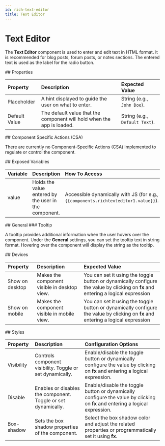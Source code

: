 ```yaml
---
id: rich-text-editor
title: Text Editor
---
```


# Text Editor

The **Text Editor** component is used to enter and edit text in HTML format. It is recommended for blog posts, forum posts, or notes sections. The entered text is used as the label for the radio button.

<div>
## Properties

| **Property**  | **Description** | **Expected Value** |
|:-----------|:-----------|:-----------|
| Placeholder | A hint displayed to guide the user on what to enter. | String (e.g., `John Doe`). |
| Default Value | The default value that the component will hold when the app is loaded. | String (e.g., `Default Text`). |

</div>

<div>
## Component Specific Actions (CSA)

There are currently no Component-Specific Actions (CSA) implemented to regulate or control the component.

</div>

<div>
## Exposed Variables

| **Variable** | **Description** | **How To Access** |
|:-----------|:-----------|:-----------|
| value | Holds the value entered by the user in the component. | Accessible dynamically with JS (for e.g.,`{{components.richtexteditor1.value}}`). |

</div>

<div>
## General
### Tooltip

A tooltip provides additional information when the user hovers over the component. Under the **General** settings, you can set the tooltip text in string format. Hovering over the component will display the string as the tooltip.

</div>

<div>
## Devices

| **Property** |**Description** | **Expected Value** |
|:-----------|:-----------|:-----------|
| Show on desktop | Makes the component visible in desktop view. | You can set it using the toggle button or dynamically configure the value by clicking on **fx** and entering a logical expression |
| Show on mobile | Makes the component visible in mobile view. | You can set it using the toggle button or dynamically configure the value by clicking on **fx** and entering a logical expression |

</div>

<div>
## Styles

| **Property** | **Description** | **Configuration Options** |
|:-----------|:-----------|:-----------|
| Visibility   | Controls component visibility. Toggle or set dynamically. | Enable/disable the toggle button or dynamically configure the value by clicking on **fx** and entering a logical expression. |
| Disable | Enables or disables the component. Toggle or set dynamically. | Enable/disable the toggle button or dynamically configure the value by clicking on **fx** and entering a logical expression. |
| Box-shadow | Sets the box shadow properties of the component. | Select the box shadow color and adjust the related properties or programmatically set it using **fx**. |

</div>